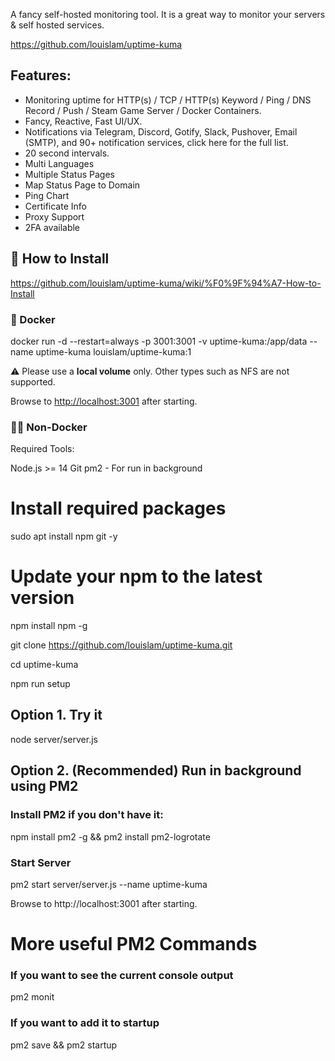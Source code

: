 A fancy self-hosted monitoring tool. It  is a great way to monitor your servers & self hosted services.

https://github.com/louislam/uptime-kuma


Features: 
--

- Monitoring uptime for HTTP(s) / TCP / HTTP(s) Keyword / Ping / DNS Record / Push / Steam Game Server / Docker Containers.
- Fancy, Reactive, Fast UI/UX.
- Notifications via Telegram, Discord, Gotify, Slack, Pushover, Email (SMTP), and 90+ notification services, click here for the full list.
- 20 second intervals.
- Multi Languages
- Multiple Status Pages
- Map Status Page to Domain
- Ping Chart
 - Certificate Info
- Proxy Support
- 2FA available


## 🔧 How to Install
https://github.com/louislam/uptime-kuma/wiki/%F0%9F%94%A7-How-to-Install


### 🐳 Docker

docker run -d --restart=always -p 3001:3001 -v uptime-kuma:/app/data --name uptime-kuma louislam/uptime-kuma:1 

⚠️ Please use a **local volume** only. Other types such as NFS are not supported.

Browse to [http://localhost:3001](http://localhost:3001/) after starting.



### 💪🏻 Non-Docker

Required Tools:

Node.js >= 14
Git
pm2 - For run in background

# Install required packages

sudo apt install npm git -y


# Update your npm to the latest version
npm install npm -g

git clone https://github.com/louislam/uptime-kuma.git

cd uptime-kuma

npm run setup

## Option 1. Try it
node server/server.js

## Option 2. (Recommended)  Run in background using PM2

### Install PM2 if you don't have it: 
npm install pm2 -g && pm2 install pm2-logrotate

### Start Server
pm2 start server/server.js --name uptime-kuma

Browse to http://localhost:3001 after starting.



# More useful PM2 Commands

### If you want to see the current console output
pm2 monit


### If you want to add it to startup
pm2 save && pm2 startup

